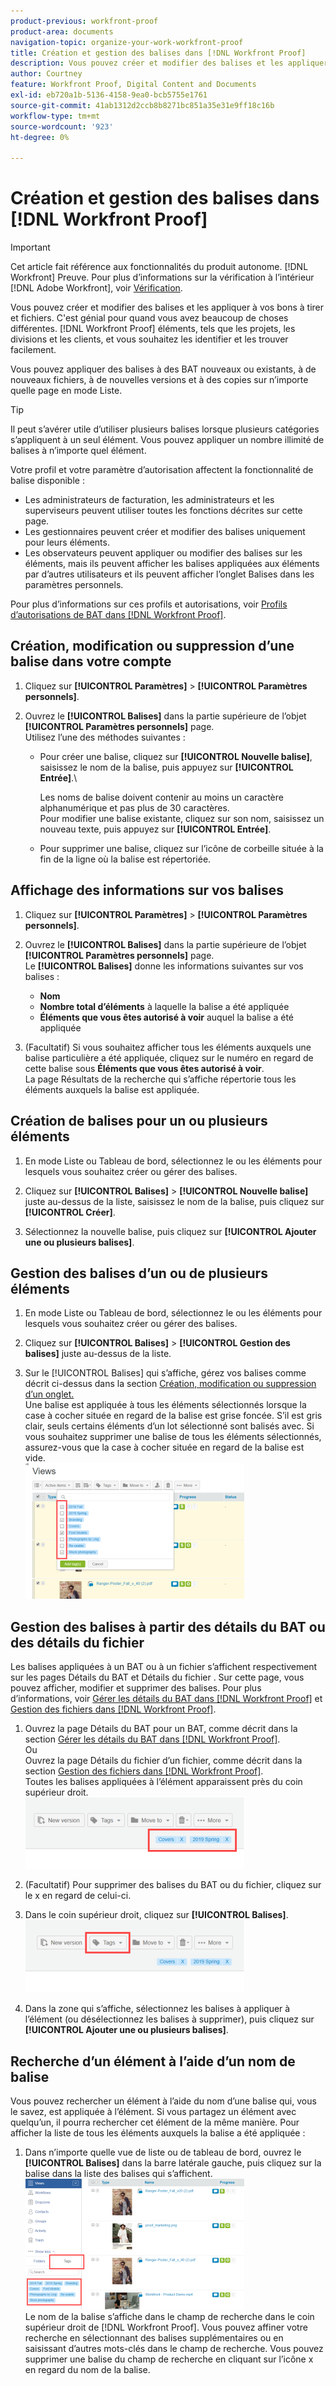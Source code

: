 ```yaml
---
product-previous: workfront-proof
product-area: documents
navigation-topic: organize-your-work-workfront-proof
title: Création et gestion des balises dans [!DNL Workfront Proof]
description: Vous pouvez créer et modifier des balises et les appliquer à vos bons à tirer et fichiers. C'est génial pour quand vous avez beaucoup de choses différentes. [!DNL Workfront Proof] éléments, tels que les projets, les divisions et les clients, et vous souhaitez les identifier et les trouver facilement.
author: Courtney
feature: Workfront Proof, Digital Content and Documents
exl-id: eb720a1b-5136-4158-9ea0-bcb5755e1761
source-git-commit: 41ab1312d2ccb8b8271bc851a35e31e9ff18c16b
workflow-type: tm+mt
source-wordcount: '923'
ht-degree: 0%

---
```


# Création et gestion des balises dans [!DNL Workfront Proof]

>[!IMPORTANT]
>
>Cet article fait référence aux fonctionnalités du produit autonome. [!DNL Workfront] Preuve. Pour plus d’informations sur la vérification à l’intérieur [!DNL Adobe Workfront], voir [Vérification](../../../review-and-approve-work/proofing/proofing.md).

Vous pouvez créer et modifier des balises et les appliquer à vos bons à tirer et fichiers. C&#39;est génial pour quand vous avez beaucoup de choses différentes. [!DNL Workfront Proof] éléments, tels que les projets, les divisions et les clients, et vous souhaitez les identifier et les trouver facilement.

Vous pouvez appliquer des balises à des BAT nouveaux ou existants, à de nouveaux fichiers, à de nouvelles versions et à des copies sur n’importe quelle page en mode Liste.

>[!TIP]
>
>Il peut s’avérer utile d’utiliser plusieurs balises lorsque plusieurs catégories s’appliquent à un seul élément. Vous pouvez appliquer un nombre illimité de balises à n’importe quel élément.

Votre profil et votre paramètre d’autorisation affectent la fonctionnalité de balise disponible :

* Les administrateurs de facturation, les administrateurs et les superviseurs peuvent utiliser toutes les fonctions décrites sur cette page.
* Les gestionnaires peuvent créer et modifier des balises uniquement pour leurs éléments.
* Les observateurs peuvent appliquer ou modifier des balises sur les éléments, mais ils peuvent afficher les balises appliquées aux éléments par d’autres utilisateurs et ils peuvent afficher l’onglet Balises dans les paramètres personnels.

Pour plus d’informations sur ces profils et autorisations, voir [Profils d’autorisations de BAT dans [!DNL Workfront Proof]](../../../workfront-proof/wp-acct-admin/account-settings/proof-perm-profiles-in-wp.md).

## Création, modification ou suppression d’une balise dans votre compte

1. Cliquez sur **[!UICONTROL Paramètres]** > **[!UICONTROL Paramètres personnels]**.

1. Ouvrez le **[!UICONTROL Balises]** dans la partie supérieure de l’objet **[!UICONTROL Paramètres personnels]** page.\
   Utilisez l’une des méthodes suivantes :

   * Pour créer une balise, cliquez sur **[!UICONTROL Nouvelle balise]**, saisissez le nom de la balise, puis appuyez sur **[!UICONTROL Entrée]**.\

      Les noms de balise doivent contenir au moins un caractère alphanumérique et pas plus de 30 caractères.\
      Pour modifier une balise existante, cliquez sur son nom, saisissez un nouveau texte, puis appuyez sur **[!UICONTROL Entrée]**.

   * Pour supprimer une balise, cliquez sur l’icône de corbeille située à la fin de la ligne où la balise est répertoriée.

## Affichage des informations sur vos balises

1. Cliquez sur **[!UICONTROL Paramètres]** > **[!UICONTROL Paramètres personnels]**.

1. Ouvrez le **[!UICONTROL Balises]** dans la partie supérieure de l’objet **[!UICONTROL Paramètres personnels]** page.\
   Le **[!UICONTROL Balises]** donne les informations suivantes sur vos balises :

   * **Nom**
   * **Nombre total d’éléments** à laquelle la balise a été appliquée
   * **Éléments que vous êtes autorisé à voir** auquel la balise a été appliquée

1. (Facultatif) Si vous souhaitez afficher tous les éléments auxquels une balise particulière a été appliquée, cliquez sur le numéro en regard de cette balise sous **Éléments que vous êtes autorisé à voir**.\
   La page Résultats de la recherche qui s’affiche répertorie tous les éléments auxquels la balise est appliquée.

## Création de balises pour un ou plusieurs éléments

1. En mode Liste ou Tableau de bord, sélectionnez le ou les éléments pour lesquels vous souhaitez créer ou gérer des balises.
1. Cliquez sur **[!UICONTROL Balises]** > **[!UICONTROL Nouvelle balise]** juste au-dessus de la liste, saisissez le nom de la balise, puis cliquez sur **[!UICONTROL Créer]**.

1. Sélectionnez la nouvelle balise, puis cliquez sur **[!UICONTROL Ajouter une ou plusieurs balises]**.

## Gestion des balises d’un ou de plusieurs éléments

1. En mode Liste ou Tableau de bord, sélectionnez le ou les éléments pour lesquels vous souhaitez créer ou gérer des balises.
1. Cliquez sur **[!UICONTROL Balises]** > **[!UICONTROL Gestion des balises]** juste au-dessus de la liste.

1. Sur le [!UICONTROL Balises] qui s’affiche, gérez vos balises comme décrit ci-dessus dans la section [Création, modification ou suppression d’un onglet.](https://support.workfront.com/knowledge/articles/115004379508/en-us?brand_id=662728&amp;return_to=%2Fhc%2Fen-us%2Farticles%2F115004379508#CreatingEditingDeletingTag)\
   Une balise est appliquée à tous les éléments sélectionnés lorsque la case à cocher située en regard de la balise est grise foncée. S’il est gris clair, seuls certains éléments d’un lot sélectionné sont balisés avec. Si vous souhaitez supprimer une balise de tous les éléments sélectionnés, assurez-vous que la case à cocher située en regard de la balise est vide.\
   ![Tags_menu_-_Dark_and_light_checks.png](assets/tags-menu---dark-and-light-checks-350x217.png)

## Gestion des balises à partir des détails du BAT ou des détails du fichier

Les balises appliquées à un BAT ou à un fichier s’affichent respectivement sur les pages Détails du BAT et Détails du fichier . Sur cette page, vous pouvez afficher, modifier et supprimer des balises. Pour plus d’informations, voir [Gérer les détails du BAT dans [!DNL Workfront Proof]](../../../workfront-proof/wp-work-proofsfiles/manage-your-work/manage-proof-details.md) et [Gestion des fichiers dans [!DNL Workfront Proof]](../../../workfront-proof/wp-work-proofsfiles/manage-your-work/manage-files.md).

1. Ouvrez la page Détails du BAT pour un BAT, comme décrit dans la section [Gérer les détails du BAT dans [!DNL Workfront Proof]](../../../workfront-proof/wp-work-proofsfiles/manage-your-work/manage-proof-details.md).\
   Ou\
   Ouvrez la page Détails du fichier d’un fichier, comme décrit dans la section [Gestion des fichiers dans [!DNL Workfront Proof]](../../../workfront-proof/wp-work-proofsfiles/manage-your-work/manage-files.md).\
   Toutes les balises appliquées à l’élément apparaissent près du coin supérieur droit.\
   ![Tags_on_Details_page.png](assets/tags-on-details-page-350x114.png)

1. (Facultatif) Pour supprimer des balises du BAT ou du fichier, cliquez sur le x en regard de celui-ci.
1. Dans le coin supérieur droit, cliquez sur **[!UICONTROL Balises]**.\
   ![Tags_button_on_Details_page.png](assets/tags-button-on-details-page-350x116.png)

1. Dans la zone qui s’affiche, sélectionnez les balises à appliquer à l’élément (ou désélectionnez les balises à supprimer), puis cliquez sur **[!UICONTROL Ajouter une ou plusieurs balises]**.

## Recherche d’un élément à l’aide d’un nom de balise

Vous pouvez rechercher un élément à l’aide du nom d’une balise qui, vous le savez, est appliquée à l’élément. Si vous partagez un élément avec quelqu’un, il pourra rechercher cet élément de la même manière. Pour afficher la liste de tous les éléments auxquels la balise a été appliquée :

1. Dans n’importe quelle vue de liste ou de tableau de bord, ouvrez le **[!UICONTROL Balises]** dans la barre latérale gauche, puis cliquez sur la balise dans la liste des balises qui s’affichent.\
   ![Recherche_by_tag.png](assets/searching-by-tag-350x209.png)\
   Le nom de la balise s’affiche dans le champ de recherche dans le coin supérieur droit de [!DNL Workfront Proof]. Vous pouvez affiner votre recherche en sélectionnant des balises supplémentaires ou en saisissant d’autres mots-clés dans le champ de recherche. Vous pouvez supprimer une balise du champ de recherche en cliquant sur l’icône x en regard du nom de la balise.
